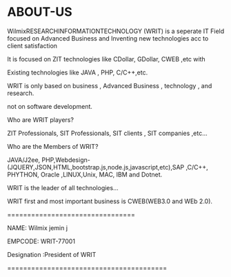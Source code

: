# ABOUT-US
WilmixRESEARCHINFORMATIONTECHNOLOGY (WRIT)  is   a  seperate  IT  Field  focused  on  Advanced   Business   and  Inventing  new  technologies  acc  to  client   satisfaction

It  is    focused    on   ZIT    technologies   like   CDollar, GDollar,  CWEB  ,etc  with

Existing   technologies  like  JAVA , PHP,  C/C++,etc.



WRIT  is  only  based   on  business   , Advanced  Business  ,  technology  , and  research.

not   on  software    development.

Who  are  WRIT  players?

ZIT Professionals, SIT Professionals, SIT clients  , SIT companies  ,etc...

Who  are  the   Members   of  WRIT?

JAVA/J2ee,  PHP,Webdesign-(JQUERY,JSON,HTML,bootstrap.js,node.js,javascript,etc),SAP  ,C/C++, PHYTHON,  Oracle ,LINUX,Unix, MAC, IBM  and   Dotnet.

WRIT  is  the  leader  of all  technologies...

WRIT  first   and  most  important   business  is  CWEB(WEB3.0 and WEb 2.0).

================================

NAME:  Wilmix  jemin  j

EMPCODE: WRIT-77001

Designation :President  of  WRIT   

========================================


